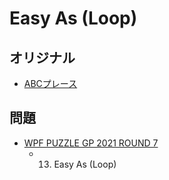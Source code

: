 # Easy As (Loop)

## オリジナル
- [ABCプレース](easyas.md)

## 問題
- [WPF PUZZLE GP 2021 ROUND 7](../questions/wpfpgp2021-7.md)
	- 13. Easy As (Loop)
